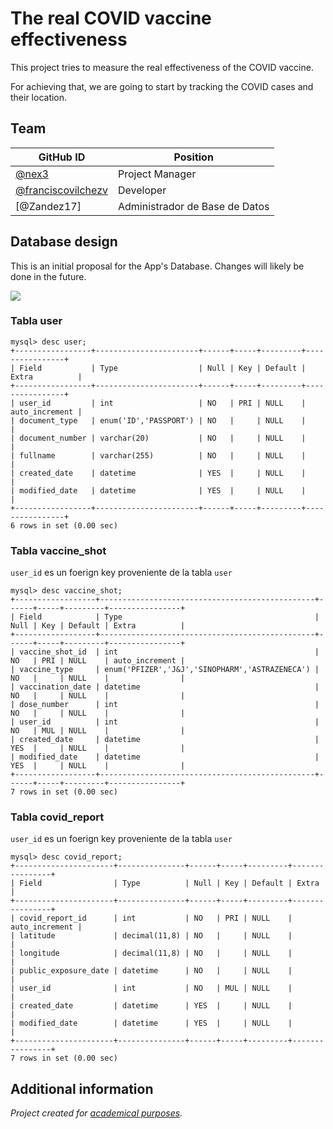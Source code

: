# The real COVID vaccine effectiveness

This project tries to measure the real effectiveness of the COVID vaccine.

For achieving that, we are going to start by tracking the COVID cases and their location.

## Team

| GitHub ID  | Position |
| ------------- | ------------- |
| [@nex3](https://github.com/nex3)  | Project Manager  |
| [@franciscovilchezv](https://github.com/franciscovilchezv)  | Developer  |
| [@Zandez17] | Administrador de Base de Datos  |

## Database design

This is an initial proposal for the App's Database. Changes will likely be done in the future.

![](./bd.png)

### Tabla  user

```
mysql> desc user;
+-----------------+-----------------------+------+-----+---------+----------------+
| Field           | Type                  | Null | Key | Default | Extra          |
+-----------------+-----------------------+------+-----+---------+----------------+
| user_id         | int                   | NO   | PRI | NULL    | auto_increment |
| document_type   | enum('ID','PASSPORT') | NO   |     | NULL    |                |
| document_number | varchar(20)           | NO   |     | NULL    |                |
| fullname        | varchar(255)          | NO   |     | NULL    |                |
| created_date    | datetime              | YES  |     | NULL    |                |
| modified_date   | datetime              | YES  |     | NULL    |                |
+-----------------+-----------------------+------+-----+---------+----------------+
6 rows in set (0.00 sec)
```

### Tabla vaccine_shot

`user_id` es un foerign key proveniente de la tabla `user`

```
mysql> desc vaccine_shot;
+------------------+------------------------------------------------+------+-----+---------+----------------+
| Field            | Type                                           | Null | Key | Default | Extra          |
+------------------+------------------------------------------------+------+-----+---------+----------------+
| vaccine_shot_id  | int                                            | NO   | PRI | NULL    | auto_increment |
| vaccine_type     | enum('PFIZER','J&J','SINOPHARM','ASTRAZENECA') | NO   |     | NULL    |                |
| vaccination_date | datetime                                       | NO   |     | NULL    |                |
| dose_number      | int                                            | NO   |     | NULL    |                |
| user_id          | int                                            | NO   | MUL | NULL    |                |
| created_date     | datetime                                       | YES  |     | NULL    |                |
| modified_date    | datetime                                       | YES  |     | NULL    |                |
+------------------+------------------------------------------------+------+-----+---------+----------------+
7 rows in set (0.00 sec)
```

### Tabla covid_report

`user_id` es un foerign key proveniente de la tabla `user`

```
mysql> desc covid_report;
+----------------------+---------------+------+-----+---------+----------------+
| Field                | Type          | Null | Key | Default | Extra          |
+----------------------+---------------+------+-----+---------+----------------+
| covid_report_id      | int           | NO   | PRI | NULL    | auto_increment |
| latitude             | decimal(11,8) | NO   |     | NULL    |                |
| longitude            | decimal(11,8) | NO   |     | NULL    |                |
| public_exposure_date | datetime      | NO   |     | NULL    |                |
| user_id              | int           | NO   | MUL | NULL    |                |
| created_date         | datetime      | YES  |     | NULL    |                |
| modified_date        | datetime      | YES  |     | NULL    |                |
+----------------------+---------------+------+-----+---------+----------------+
7 rows in set (0.00 sec)
```

## Additional information

*Project created for [academical purposes](https://github.com/franciscovilchezv/platform-based-development/blob/main/Quizzes/PC1/README.md).*
